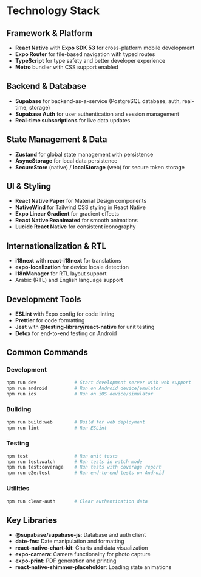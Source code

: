 # Technology Stack

## Framework & Platform
- **React Native** with **Expo SDK 53** for cross-platform mobile development
- **Expo Router** for file-based navigation with typed routes
- **TypeScript** for type safety and better developer experience
- **Metro** bundler with CSS support enabled

## Backend & Database
- **Supabase** for backend-as-a-service (PostgreSQL database, auth, real-time, storage)
- **Supabase Auth** for user authentication and session management
- **Real-time subscriptions** for live data updates

## State Management & Data
- **Zustand** for global state management with persistence
- **AsyncStorage** for local data persistence
- **SecureStore** (native) / **localStorage** (web) for secure token storage

## UI & Styling
- **React Native Paper** for Material Design components
- **NativeWind** for Tailwind CSS styling in React Native
- **Expo Linear Gradient** for gradient effects
- **React Native Reanimated** for smooth animations
- **Lucide React Native** for consistent iconography

## Internationalization & RTL
- **i18next** with **react-i18next** for translations
- **expo-localization** for device locale detection
- **I18nManager** for RTL layout support
- Arabic (RTL) and English language support

## Development Tools
- **ESLint** with Expo config for code linting
- **Prettier** for code formatting
- **Jest** with **@testing-library/react-native** for unit testing
- **Detox** for end-to-end testing on Android

## Common Commands

### Development
```bash
npm run dev              # Start development server with web support
npm run android          # Run on Android device/emulator
npm run ios              # Run on iOS device/simulator
```

### Building
```bash
npm run build:web        # Build for web deployment
npm run lint             # Run ESLint
```

### Testing
```bash
npm test                 # Run unit tests
npm run test:watch       # Run tests in watch mode
npm run test:coverage    # Run tests with coverage report
npm run e2e:test         # Run end-to-end tests on Android
```

### Utilities
```bash
npm run clear-auth       # Clear authentication data
```

## Key Libraries
- **@supabase/supabase-js**: Database and auth client
- **date-fns**: Date manipulation and formatting
- **react-native-chart-kit**: Charts and data visualization
- **expo-camera**: Camera functionality for photo capture
- **expo-print**: PDF generation and printing
- **react-native-shimmer-placeholder**: Loading state animations